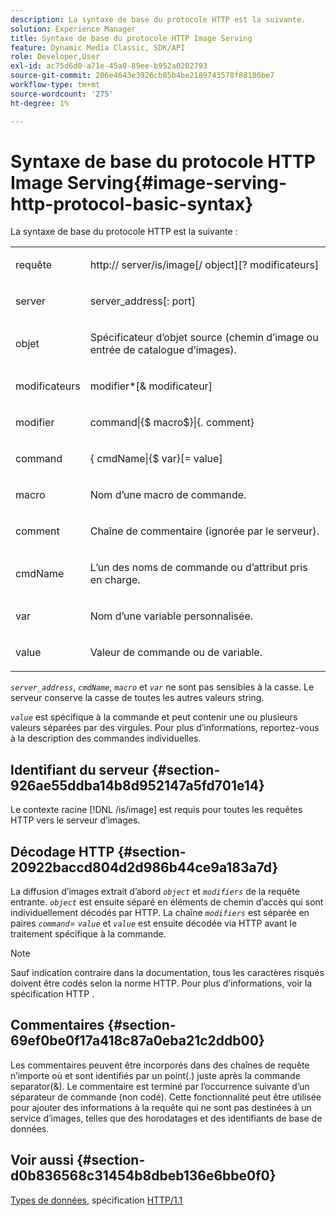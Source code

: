 ```yaml
---
description: La syntaxe de base du protocole HTTP est la suivante.
solution: Experience Manager
title: Syntaxe de base du protocole HTTP Image Serving
feature: Dynamic Media Classic, SDK/API
role: Developer,User
exl-id: ac75d6d0-a71e-45a0-89ee-b952a0202793
source-git-commit: 206e4643e3926cb85b4be2189743578f88180be7
workflow-type: tm+mt
source-wordcount: '275'
ht-degree: 1%

---
```


# Syntaxe de base du protocole HTTP Image Serving{#image-serving-http-protocol-basic-syntax}

La syntaxe de base du protocole HTTP est la suivante :

<table id="simpletable_854C20D4C42247B99D9F123543C17E7C"> 
 <tr class="strow"> 
  <td class="stentry"> <p><span class="codeph"> <span class="varname"> requête</span> </span> </p> </td> 
  <td class="stentry"> <p> <span class="filepath">http://<span class="varname"> server</span>/is/image[/<span class="varname"> object</span>][?<span class="varname"> modificateurs</span>]</span> </p> </td> 
 </tr> 
 <tr class="strow"> 
  <td class="stentry"> <p><span class="codeph"> <span class="varname"> server </span> </span> </p></td> 
  <td class="stentry"> <p> <span class="codeph"> <span class="varname"> server_address</span>[:<span class="varname"> port</span>]</span> </p> </td> 
 </tr> 
 <tr class="strow"> 
  <td class="stentry"> <p><span class="codeph"> <span class="varname"> objet</span> </span> </p></td> 
  <td class="stentry"> <p>Spécificateur d’objet source (chemin d’image ou entrée de catalogue d’images). </p> </td> 
 </tr> 
 <tr class="strow"> 
  <td class="stentry"> <p><span class="codeph"> <span class="varname"> modificateurs</span> </span> </p></td> 
  <td class="stentry"> <p><span class="codeph"> <span class="varname"> modifier</span>*[&amp;<span class="varname"> modificateur</span>]</span> </p> </td> 
 </tr> 
 <tr class="strow"> 
  <td class="stentry"> <p><span class="codeph"> <span class="varname"> modifier</span> </span> </p></td> 
  <td class="stentry"> <p><span class="codeph">command|{$<span class="varname"> macro</span>$}|{.<span class="varname"> comment</span>}</span> </p></td> 
 </tr> 
 <tr class="strow"> 
  <td class="stentry"> <p><span class="codeph"> <span class="varname"> command</span> </span> </p> </td> 
  <td class="stentry"> <p>{<span class="varname"> cmdName</span>|{$<span class="varname"> var</span>}[=<span class="varname"> value</span>] </p></td> 
 </tr> 
 <tr class="strow"> 
  <td class="stentry"> <p><span class="codeph"> <span class="varname"> macro</span> </span> </p> </td> 
  <td class="stentry"> <p>Nom d’une macro de commande.</p></td> 
 </tr> 
 <tr class="strow"> 
  <td class="stentry"> <p><span class="codeph"> <span class="varname"> comment</span> </span> </p></td> 
  <td class="stentry"> <p>Chaîne de commentaire (ignorée par le serveur).</p></td> 
 </tr> 
 <tr class="strow"> 
  <td class="stentry"> <p><span class="codeph"> <span class="varname"> cmdName</span> </span> </p></td> 
  <td class="stentry"> <p>L’un des noms de commande ou d’attribut pris en charge.</p></td> 
 </tr> 
 <tr class="strow"> 
  <td class="stentry"> <p><span class="codeph"> <span class="varname"> var</span> </span> </p> </td> 
  <td class="stentry"> <p>Nom d’une variable personnalisée.</p></td> 
 </tr> 
 <tr class="strow"> 
  <td class="stentry"> <p><span class="codeph"> <span class="varname"> value</span> </span> </p></td> 
  <td class="stentry"> <p>Valeur de commande ou de variable. </p></td> 
 </tr> 
</table>

*`server_address`*,  *`cmdName`*,  *`macro`* et  *`var`* ne sont pas sensibles à la casse. Le serveur conserve la casse de toutes les autres valeurs string.

*`value`* est spécifique à la commande et peut contenir une ou plusieurs valeurs séparées par des virgules. Pour plus d’informations, reportez-vous à la description des commandes individuelles.

## Identifiant du serveur {#section-926ae55ddba14b8d952147a5fd701e14}

Le contexte racine [!DNL /is/image] est requis pour toutes les requêtes HTTP vers le serveur d’images.

## Décodage HTTP {#section-20922baccd804d2d986b44ce9a183a7d}

La diffusion d’images extrait d’abord *`object`* et *`modifiers`* de la requête entrante. *`object`* est ensuite séparé en éléments de chemin d’accès qui sont individuellement décodés par HTTP. La chaîne *`modifiers`* est séparée en paires *`command`*= *`value`* et *`value`* est ensuite décodée via HTTP avant le traitement spécifique à la commande.

>[!NOTE]
>
>Sauf indication contraire dans la documentation, tous les caractères risqués doivent être codés selon la norme HTTP. Pour plus d’informations, voir la spécification HTTP .

## Commentaires {#section-69ef0be0f17a418c87a0eba21c2ddb00}

Les commentaires peuvent être incorporés dans des chaînes de requête n’importe où et sont identifiés par un point(.) juste après la commande separator(&amp;). Le commentaire est terminé par l’occurrence suivante d’un séparateur de commande (non codé). Cette fonctionnalité peut être utilisée pour ajouter des informations à la requête qui ne sont pas destinées à un service d’images, telles que des horodatages et des identifiants de base de données.

## Voir aussi {#section-d0b836568c31454b8dbeb136e6bbe0f0}

[Types de données](../../../../../is-api/http-ref/image-serving-api-ref/c-http-protocol-reference/c-data-types/c-data-types.md#concept-49455c12df954bb5919cdd8d5ccc85fa), spécification  [HTTP/1.1](http://www.w3.org/Protocols/rfc2616/rfc2616.html)
